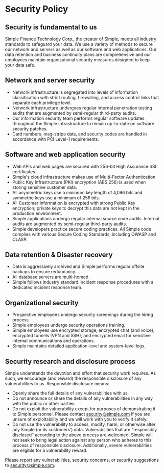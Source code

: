 # Security Policy

## Security is fundamental to us

Simple Finance Technology Corp., the creator of Simple, meets all industry standards to safeguard your data. We use a variety of methods to secure our network and servers as well as our software and web applications. Our data retention and business continuity plans are comprehensive and our employees maintain organizational security measures designed to keep your data safe.

## Network and server security

* Network infrastructure is segregated into levels of information classification with strict routing, firewalling, and access control links that separate each privilege level.
* Network infrastructure undergoes regular internal penetration testing audits that are augmented by semi-regular third-party audits.
* Our information security team performs regular software updates throughout the Simple infrastructure to remain up-to-date on software security patches.
* Card numbers, mag-stripe data, and security codes are handled in accordance with PCI Level-1 requirements.

## Software and web application security

* Web APIs and web pages are secured with 256-bit High Assurance SSL certificates.
* Simple's cloud infrastructure makes use of Multi-Factor Authentication.
* Public Key Infrastructure (PKI) encryption (AES 256) is used when storing sensitive customer data.
* All asymmetric keys use a minimum key length of 4,096 bits and symmetric keys use a minimum of 256 bits.
* All Customer Information is encrypted with strong Public Key encryption; private keys to decrypt this data are not kept in the production environment.
* Simple applications undergo regular internal source code audits. Internal audits are augmented by semi-regular third-party audits.
* Simple developers practice secure coding practices. All Simple code complies with various Secure Coding Standards, including OWASP and CLASP.

## Data retention & Disaster recovery

* Data is aggressively archived and Simple performs regular offsite backups to ensure redundancy.
* All database servers are multi-homed.
* Simple follows industry standard incident response procedures with a dedicated incident response team.

## Organizational security

* Prospective employees undergo security screenings during the hiring process.
* Simple employees undergo security operations training.
* Simple employees use encrypted storage, encrypted chat (and voice), encrypted tunnels (VPN and SSH), and encrypted email for sensitive internal communications and operations.
* Simple maintains detailed application-level and system-level logs.

## Security research and disclosure process

Simple understands the devotion and effort that security work requires. As such, we encourage (and reward) the responsible disclosure of any vulnerabilities to us. Responsible disclosure means:

* Openly share the full details of any vulnerabilities with us.
* Do not announce or share the details of any vulnerabilities in any way with the public or other parties.
* Do not exploit the vulnerability except for purposes of demonstrating it to Simple personnel. Please contact security@simple.com if you are unsure of exploitability and we will work with you to verify it safely.
* Do not use the vulnerability to access, modify, harm, or otherwise alter any Simple (or its customers') data. Vulnerabilities that are “responsibly disclosed” according to the above process are welcomed. Simple will not seek to bring legal action against any person who adheres to this process of responsible disclosure. Additionally, severe vulnerabilities are eligible for a vulnerability reward.

Please report any vulnerabilities, security concerns, or security suggestions to security@simple.com.